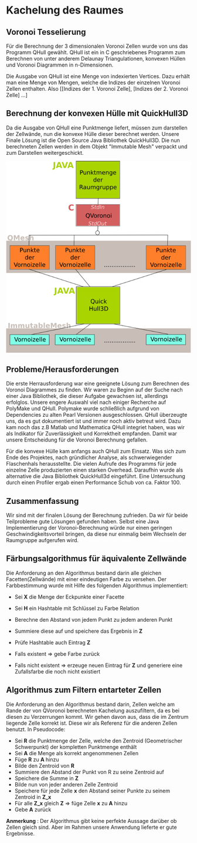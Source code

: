 # Kachelung des Raumes
## Voronoi Tesselierung

Für die Berechnung der 3 dimensionalen Voronoi Zellen wurde von uns das Programm QHull gewählt. QHull ist ein in C geschriebenes Programm zum Berechnen von unter anderem Delaunay Triangulationen, konvexen Hüllen und Voronoi Diagrammen in n-Dimensionen.

Die Ausgabe von QHull ist eine Menge von indexierten Vertices. Dazu erhält man eine Menge von Mengen, welche die Indizes der einzelnen Voronoi Zellen enthalten.
Also 
	[[Indizes der 1. Voronoi Zelle], [Indizes der 2. Voronoi Zelle] ...]


## Berechnung der konvexen Hülle mit QuickHull3D

Da die Ausgabe von QHull eine Punktmenge liefert, müssen zum darstellen der Zellwände, nun die konvexe Hülle dieser berechnet werden.
Unsere Finale Lösung ist die Open Source Java Bibliothek QuickHull3D.
Die nun berechneten Zellen werden in dem Objekt "Immutable Mesh" verpackt und zum Darstellen weitergeschickt.

![Schema](img/schema.png)

## Probleme/Herausforderungen
Die erste Herrausforderung war eine geeignete Lösung zum Berechnen des Voronoi Diagrammes zu finden. Wir waren zu Beginn auf der Suche nach einer Java Bibliothek, die dieser Aufgabe gewachsen ist, allerdings erfolglos.
Unsere engere Auswahl viel nach einiger Recherche auf PolyMake und QHull. Polymake wurde schließlich aufgrund von Dependencies zu alten Pearl Versionen ausgeschlossen. QHull überzeugte uns, da es gut dokumentiert ist und immer noch aktiv betreut wird. Dazu kam noch das z.B Matlab und Mathematica QHull integriet haben, was wir als Indikator für Zuverlässigkeit und Korrektheit empfanden. Damit war unsere Entscheidung für die Voronoi Berechnung gefallen.

Für die konvexe Hülle kam anfangs auch QHull zum Einsatz. Was sich zum Ende des Projektes, nach gründlicher Analyse, als schwerwiegender Flaschenhals herausstellte. Die vielen Aufrufe des Programms für jede einzelne Zelle produzierten einen starken Overhead. Daraufhin wurde als alternative die Java Bibliothek QuickHull3d eingeführt. Eine Untersuchung durch einen Profiler ergab einen Performance Schub von ca. Faktor 100. 

## Zusammenfassung

Wir sind mit der finalen Lösung der Berechnung zufrieden. Da wir für beide Teilprobleme gute Lösungen gefunden haben. Selbst eine Java Implementierung der Voronoi-Berechnung würde nur einen geringen Geschwindigkeitsvorteil bringen, da diese nur einmalig beim Wechseln der Raumgruppe aufgerufen wird.

## Färbungsalgorithmus für äquivalente Zellwände

Die Anforderung an den Algorithmus bestand darin alle gleichen Facetten(Zellwände) mit einer eindeutigen Farbe zu versehen.
Der Farbbestimmung wurde mit Hilfe des folgenden Algorithmus implementiert:

* Sei **X** die Menge der Eckpunkte einer Facette
* Sei **H** ein Hashtable mit Schlüssel zu Farbe Relation  

* Berechne den Abstand von jedem Punkt zu jedem anderen Punkt
* Summiere diese auf und speichere das Ergebnis in **Z**
* Prüfe Hashtable auch Eintrag **Z**
* Falls existent => gebe Farbe zurück
* Falls nicht existent => erzeuge neuen Eintrag für **Z** und generiere eine Zufallsfarbe die noch nicht existiert

## Algorithmus zum Filtern entarteter Zellen

Die Anforderung an den Algorithmus bestand darin, Zellen welche am Rande der von QVoronoi berechneten Kachelung auszufiltern, da es bei diesen zu Verzerrungen kommt. Wir gehen davon aus, dass die im Zentrum liegende Zelle korrekt ist. Diese wir als Referenz für die anderen Zellen benutzt. In Pseudocode:

* Sei **R** die Punktmenge der Zelle, welche den Zentroid (Geometrischer Schwerpunkt) der kompletten Punktmenge enthält
* Sei **A** die Menge als korrekt angenommenen Zellen 
* Füge **R** zu **A** hinzu
* Bilde den Zentroid von **R**
* Summiere den Abstand der Punkt von R zu seine Zentroid auf
* Speichere die Summe in **Z**
* Bilde nun von jeder anderen Zelle Zentroid
* Speichere für jede Zelle **x** den Abstand seiner Punkte zu seinem Zentroid in **Z_x**
* Für alle **Z_x** gleich **Z** => füge Zelle **x** zu **A** hinzu
* Gebe **A** zurück

**Anmerkung** : Der Algorithmus gibt keine perfekte Aussage darüber ob Zellen gleich sind. Aber im Rahmen unsere Anwendung lieferte er gute Ergebnisse.

